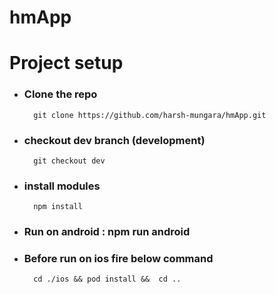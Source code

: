 # hmApp
# Project setup
- ### Clone the repo  
        git clone https://github.com/harsh-mungara/hmApp.git
- ### checkout dev branch (development)
        git checkout dev
- ### install modules
        npm install
- ### Run on android : npm run android
- ### Before run on ios fire below command
        cd ./ios && pod install &&  cd ..
